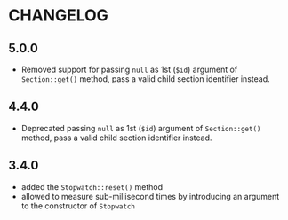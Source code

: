 CHANGELOG
=========

5.0.0
-----

 * Removed support for passing `null` as 1st (`$id`) argument of `Section::get()` method, pass a valid child section identifier instead.

4.4.0
-----

 * Deprecated passing `null` as 1st (`$id`) argument of `Section::get()` method, pass a valid child section identifier instead.

3.4.0
-----

 * added the `Stopwatch::reset()` method
 * allowed to measure sub-millisecond times by introducing an argument to the
   constructor of `Stopwatch`
